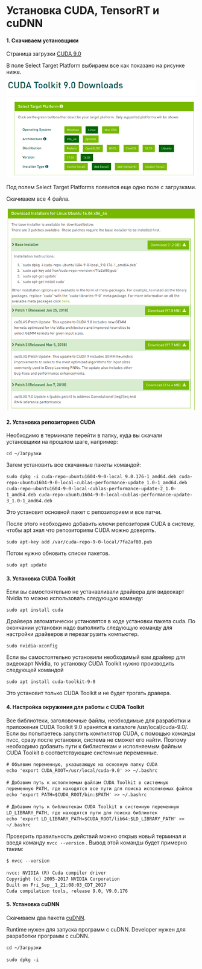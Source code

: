 # Установка CUDA, TensorRT и cuDNN

#### 1. Скачиваем установщики

Страница загрузки [CUDA 9.0](https://developer.nvidia.com/cuda-90-download-archive)

В поле Select Target Platform выбираем все как показано на рисунке ниже.

![CUDA Select Target Platform](./img/cuda_target.png)

Под полем Select Target Platforms появится еще одно поле с загрузками.

Скачиваем все 4 файла.

![CUDA Installers](./img/cuda_downloads.png)

#### 2. Установка репозиториев CUDA

Необходимо в терминале перейти в папку, куда вы скачали установщики на прошлом шаге, например:

```
cd ~/Загрузки
```

Затем установить все скачанные пакеты командой:

```
sudo dpkg -i cuda-repo-ubuntu1604-9-0-local_9.0.176-1_amd64.deb cuda-repo-ubuntu1604-9-0-local-cublas-performance-update_1.0-1_amd64.deb cuda-repo-ubuntu1604-9-0-local-cublas-performance-update-2_1.0-1_amd64.deb cuda-repo-ubuntu1604-9-0-local-cublas-performance-update-3_1.0-1_amd64.deb
```

Это установит основной пакет с репозиторием и все патчи. 

После этого необходимо добавить ключи репозитория CUDA в систему, чтобы apt знал что репозиториям CUDA можно доверять.

```
sudo apt-key add /var/cuda-repo-9-0-local/7fa2af80.pub
```

Потом нужно обновить списки пакетов.

```
sudo apt update
```

#### 3. Установка CUDA Toolkit

Если вы самостоятельно не устанавливали драйвера для видеокарт Nvidia то можно использовать следующую команду:

```
sudo apt install cuda
```

Драйвера автоматически установятся в ходе установки пакета cuda. По окончании установки надо выполнить следующую команду для настройки драйверов и перезагрузить компьютер.

```
sudo nvidia-xconfig
```

Если вы самостоятельно установили необходимый вам драйвер для видеокарт Nvidia, то установку CUDA Toolkit нужно производить следующей командой

```
sudo apt install cuda-toolkit-9-0
```

Это установит только CUDA Toolkit и не будет трогать дравера.

#### 4. Настройка окружения для работы с CUDA Toolkit

Все библиотеки, заголовочные файлы, необходимые для разработки и приложения CUDA Toolkit 9.0 хранятся в каталоге /usr/local/cuda-9.0/. Если вы попытаетесь запустить компилятор CUDA, с помощью команды nvcc, сразу после установки, система не сможет его найти. Поэтому необходимо добавить пути к библиотекам и исполняемым файлым CUDA Toolkit в соответствующие системные переменные.

```
# Объявим переменную, указывающую на основную папку CUDA
echo 'export CUDA_ROOT=/usr/local/cuda-9.0' >> ~/.bashrc 

# Добавим путь к исполняемым файлам CUDA Toolkit в системную переменную PATH, где находятся все пути для поиска исполняемых файлов
echo 'export PATH=$CUDA_ROOT/bin:$PATH' >> ~/.bashrc 

# Добавим путь к библиотекам CUDA Toolkit в системную переменную LD_LIBRARY_PATH, где находятся пути для поиска библиотек
echo 'export LD_LIBRARY_PATH=$CUDA_ROOT/lib64:$LD_LIBRARY_PATH' >> ~/.bashrc 
```

Проверить правильность действий можно открыв новый терминал и введя команду ` nvcc --version ` .
Вывод этой команды будет примерно таким:

```
$ nvcc --version

nvcc: NVIDIA (R) Cuda compiler driver
Copyright (c) 2005-2017 NVIDIA Corporation
Built on Fri_Sep__1_21:08:03_CDT_2017
Cuda compilation tools, release 9.0, V9.0.176
```

#### 5. Установка cuDNN

Скачиваем два пакета [cuDNN](https://developer.nvidia.com/rdp/cudnn-archive).

Runtime нужен для запуска программ с cuDNN.
Developer нужен для разработки программ с cuDNN.

```
cd ~/Загрузки

sudo dpkg -i 
```
